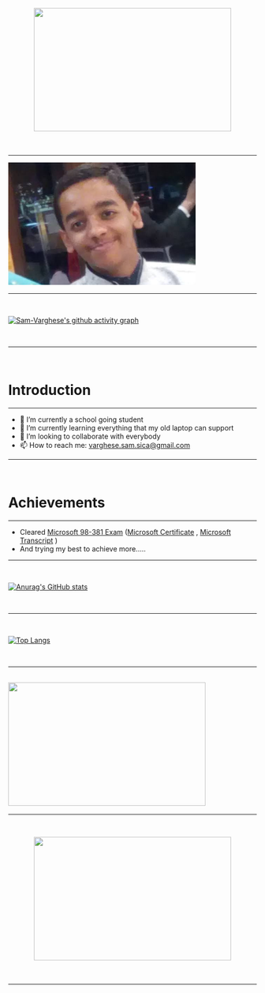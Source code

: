 <p align='center'><img src='https://i.pinimg.com/originals/5e/78/af/5e78affab2547d678e4c5458dd931381.gif' height='250' width='400'></p>

<br>

<hr>


![](Documents/Capture.PNG)

<hr>

<br>

[![Sam-Varghese's github activity graph](https://activity-graph.herokuapp.com/graph?username=Sam-Varghese&theme=react-dark)](https://github.com/Sam-Varghese/github-readme-activity-graph)

<br>

<hr>

<br>

# Introduction

<hr>

- 🔭 I’m currently a school going student
- 🌱 I’m currently learning everything that my old laptop can support
- 👯 I’m looking to collaborate with everybody
- 📫 How to reach me: <varghese.sam.sica@gmail.com>

<hr>

<br>

# Achievements

<hr>

- Cleared [Microsoft 98-381 Exam](https://docs.microsoft.com/en-us/learn/certifications/exams/98-381) ([Microsoft Certificate](Documents/Microsoft_Certified_Professional_Certificate_0.pdf) , [Microsoft Transcript](Documents/microsoft_certified_professional_transcript.pdf) )
- And trying my best to achieve more.....

<hr>

<br>

<p align='center'> 

[![Anurag's GitHub stats](https://github-readme-stats.vercel.app/api?username=Sam-Varghese&count_private=true&show_icons=true&theme=radical)](https://github.com/Sam-Varghese/github-readme-stats)

</p>

<br>

<hr>

<br>

[![Top Langs](https://github-readme-stats.vercel.app/api/top-langs/?username=Sam-Varghese&theme=radical)](https://github.com/Sam-Varghese/github-readme-stats)



<br>

<hr>

<br>

<img src='https://wakatime.com/share/@853ca7eb-b489-4cc2-803d-e8a1a75bfd5a/339869c4-d56f-4628-9af0-93b84b9c3b55.svg' height='250' width='400'>

<br>

<hr>

<br>

<p align='center'><img src='https://i.pinimg.com/originals/7c/3b/63/7c3b63598dc8b65b93a9532d4228947b.gif' height='250' width='400'></p>

<br>

<hr>
